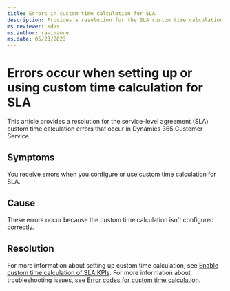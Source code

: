 ```yaml
---
title: Errors in custom time calculation for SLA
description: Provides a resolution for the SLA custom time calculation errors in Dynamics 365 Customer Service.
ms.reviewer: sdas
ms.author: ravimanne
ms.date: 05/23/2023
---
```

# Errors occur when setting up or using custom time calculation for SLA

This article provides a resolution for the service-level agreement (SLA) custom time calculation errors that occur in Dynamics 365 Customer Service.

## Symptoms

You receive errors when you configure or use custom time calculation for SLA.

## Cause

These errors occur because the custom time calculation isn't configured correctly.

## Resolution

For more information about setting up custom time calculation, see [Enable custom time calculation of SLA KPIs](/dynamics365/customer-service/enable-sla-custom-time-calculation#enable-custom-time-calculation-of-sla-kpis). For more information about troubleshooting issues, see [Error codes for custom time calculation](/dynamics365/customer-service/enable-sla-custom-time-calculation#error-codes-for-custom-time-calculation).
